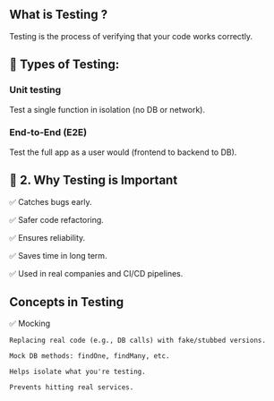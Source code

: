 
## What is Testing ?

Testing is the process of verifying that your code works correctly.

## 🔸 Types of Testing:

### Unit testing 

Test a single function in isolation (no DB or network).

### End-to-End (E2E)

Test the full app as a user would (frontend to backend to DB).


## 🔹 2. Why Testing is Important

✅ Catches bugs early.

✅ Safer code refactoring.

✅ Ensures reliability.

✅ Saves time in long term.

✅ Used in real companies and CI/CD pipelines.

## Concepts in Testing

✅ Mocking

    Replacing real code (e.g., DB calls) with fake/stubbed versions.

    Mock DB methods: findOne, findMany, etc.

    Helps isolate what you're testing.

    Prevents hitting real services.

